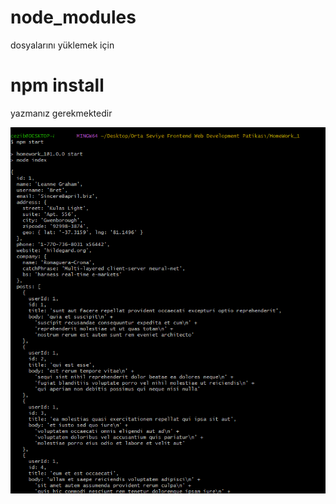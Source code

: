 # node_modules 
dosyalarını yüklemek için 
# npm install 
yazmanız gerekmektedir

![Result.png](https://github.com/Egemnfzlioglu/Orta-Seviye-Frontend-Web-Development-Patikas-/blob/master/HomeWork_1/Result.png?raw=true)
